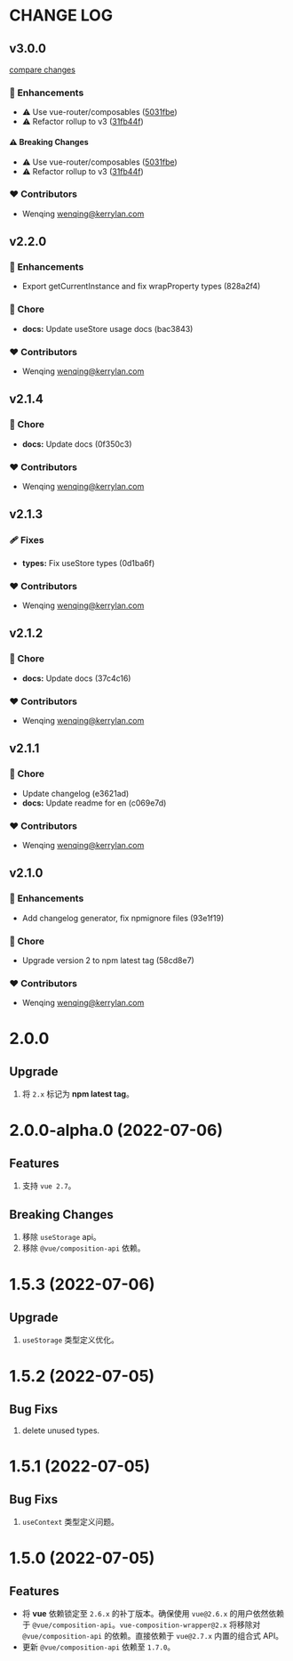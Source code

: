 # CHANGE LOG


## v3.0.0

[compare changes](https://github.com/yisibell/vue-composition-wrapper/compare/v2.2.0...v3.0.0)


### 🚀 Enhancements

  - ⚠️  Use vue-router/composables ([5031fbe](https://github.com/yisibell/vue-composition-wrapper/commit/5031fbe))
  - ⚠️  Refactor rollup to v3 ([31fb44f](https://github.com/yisibell/vue-composition-wrapper/commit/31fb44f))

#### ⚠️  Breaking Changes

  - ⚠️  Use vue-router/composables ([5031fbe](https://github.com/yisibell/vue-composition-wrapper/commit/5031fbe))
  - ⚠️  Refactor rollup to v3 ([31fb44f](https://github.com/yisibell/vue-composition-wrapper/commit/31fb44f))

### ❤️  Contributors

- Wenqing <wenqing@kerrylan.com>

## v2.2.0


### 🚀 Enhancements

  - Export getCurrentInstance and fix wrapProperty types (828a2f4)

### 🏡 Chore

  - **docs:** Update useStore usage docs (bac3843)

### ❤️  Contributors

- Wenqing <wenqing@kerrylan.com>

## v2.1.4


### 🏡 Chore

  - **docs:** Update docs (0f350c3)

### ❤️  Contributors

- Wenqing <wenqing@kerrylan.com>

## v2.1.3


### 🩹 Fixes

  - **types:** Fix useStore types (0d1ba6f)

### ❤️  Contributors

- Wenqing <wenqing@kerrylan.com>

## v2.1.2


### 🏡 Chore

  - **docs:** Update docs (37c4c16)

### ❤️  Contributors

- Wenqing <wenqing@kerrylan.com>

## v2.1.1


### 🏡 Chore

  - Update changelog (e3621ad)
  - **docs:** Update readme for en (c069e7d)

### ❤️  Contributors

- Wenqing <wenqing@kerrylan.com>

## v2.1.0


### 🚀 Enhancements

  - Add changelog generator, fix npmignore files (93e1f19)

### 🏡 Chore

  - Upgrade version 2 to npm latest tag (58cd8e7)

### ❤️  Contributors

- Wenqing <wenqing@kerrylan.com>

# 2.0.0

## Upgrade

1. 将 `2.x` 标记为 **npm latest tag**。

# 2.0.0-alpha.0 (2022-07-06)

## Features

1. 支持 `vue 2.7`。

## Breaking Changes

1. 移除 `useStorage` api。
2. 移除 `@vue/composition-api` 依赖。

# 1.5.3 (2022-07-06)
## Upgrade

1. `useStorage` 类型定义优化。
# 1.5.2 (2022-07-05)
## Bug Fixs

1. delete unused types.
# 1.5.1 (2022-07-05)

## Bug Fixs

1. `useContext` 类型定义问题。

# 1.5.0 (2022-07-05)

## Features

- 将 **vue** 依赖锁定至 `2.6.x` 的补丁版本。确保使用 `vue@2.6.x` 的用户依然依赖于 `@vue/composition-api`。`vue-composition-wrapper@2.x` 将移除对 `@vue/composition-api` 的依赖。直接依赖于 `vue@2.7.x` 内置的组合式 API。
- 更新 `@vue/composition-api` 依赖至 `1.7.0`。

